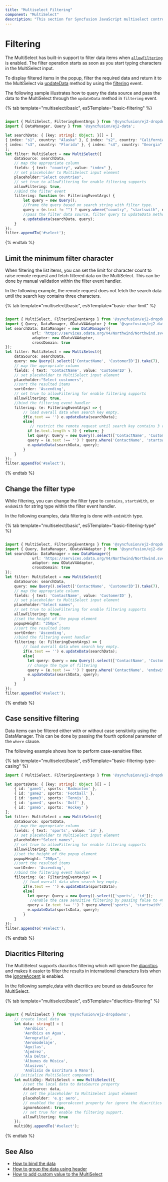 ```yaml
---
title: "Multiselect Filtering"
component: "MultiSelect"
description: "This section for Syncfusion JavaScript multiselect control shows the built-in filtering support with a rich set of filtering configurations."
---
```


# Filtering

The MultiSelect has built-in support to filter data items when [`allowFiltering`](../api/multi-select/#allowfiltering) is enabled. The filter
operation starts as soon as you start typing characters in the MultiSelect input.

To display filtered items in the popup, filter the required data and return it to the MultiSelect
via [updateData](../api/multi-select/filteringEventArgs/#updatedata) method by using the [filtering](../api/multi-select/#filtering) event.

The following sample illustrates how to query the data source and pass the data to the MultiSelect
through the `updateData` method in `filtering` event.

{% tab template="multiselect/basic", es5Template="basic-filtering" %}

```typescript

import { MultiSelect, FilteringEventArgs } from '@syncfusion/ej2-dropdowns';
import { DataManager, Query } from '@syncfusion/ej2-data';

let searchData: { [key: string]: Object; }[] = [
{ index: "s1", country: "Alaska" }, { index: "s2", country: "California" },
{ index: "s3", country: "Florida" }, { index: "s4", country: "Georgia" }
];
let filter: MultiSelect = new MultiSelect({
    dataSource: searchData,
    // map the appropriate column
    fields: { text: "country", value: "index" },
    // set placeholder to MultiSelect input element
    placeholder:"Select countries",
    // set true to allowFiltering for enable filtering supports
    allowFiltering: true,
    //Bind the filter event
    filtering: function (e: FilteringEventArgs) {
        let query = new Query();
        //frame the query based on search string with filter type.
        query = (e.text != "") ? query.where("country", "startswith", e.text, true) : query;
        //pass the filter data source, filter query to updateData method.
        e.updateData(searchData, query);
    }
});
filter.appendTo('#select');

```

{% endtab %}

## Limit the minimum filter character

When filtering the list items, you can set the limit for character count to raise remote request and fetch
filtered data on the MultiSelect. This can be done by manual validation within the filter event handler.

In the following example, the remote request does not fetch the search data until the search key contains three characters.

{% tab template="multiselect/basic", es5Template="basic-char-limit"  %}

```typescript

import { MultiSelect, FilteringEventArgs } from '@syncfusion/ej2-dropdowns';
import { Query, DataManager, ODataV4Adaptor } from '@syncfusion/ej2-data';
let searchData: DataManager = new DataManager({
            url: 'https://services.odata.org/V4/Northwind/Northwind.svc/Customers',
            adaptor: new ODataV4Adaptor,
            crossDomain: true
});
let filter: MultiSelect = new MultiSelect({
    dataSource: searchData,
    query: new Query().select(['ContactName', 'CustomerID']).take(7),
    // map the appropriate column
    fields: { text: 'ContactName', value: 'CustomerID' },
    // set placeholder to MultiSelect input element
    placeholder:"Select customers",
    //sort the resulted items
    sortOrder: 'Ascending',
    // set true to allowFiltering for enable filtering supports
    allowFiltering: true,
    //bind the filtering event handler
    filtering: (e: FilteringEventArgs) => {
        // load overall data when search key empty.
        if(e.text == '') e.updateData(searchData);
        else{
           // restrict the remote request until search key contains 3 characters.
          if (e.text.length < 3) { return; }
          let query: Query = new Query().select(['ContactName', 'CustomerID']);
          query = (e.text !== '') ? query.where('ContactName', 'startswith', e.text, true) : query;
          e.updateData(searchData, query);
        }
    }
});
filter.appendTo('#select');

```

{% endtab %}

## Change the filter type

While filtering, you can change the filter type to `contains`,
`startsWith`, or `endsWith` for string type within the filter event handler.

In the following examples, data filtering is done with `endsWith` type.

{% tab template="multiselect/basic", es5Template="basic-filtering-type" %}

```typescript

import { MultiSelect, FilteringEventArgs } from '@syncfusion/ej2-dropdowns';
import { Query, DataManager, ODataV4Adaptor } from '@syncfusion/ej2-data';
let searchData: DataManager = new DataManager({
            url: 'https://services.odata.org/V4/Northwind/Northwind.svc/Customers',
            adaptor: new ODataV4Adaptor,
            crossDomain: true
});
let filter: MultiSelect = new MultiSelect({
    dataSource: searchData,
    query: new Query().select(['ContactName', 'CustomerID']).take(7),
    // map the appropriate column
    fields: { text: 'ContactName', value: 'CustomerID' },
    // set placeholder to MultiSelect input element
    placeholder:"Select names",
    // set true to allowFiltering for enable filtering supports
    allowFiltering: true,
    //set the height of the popup element
    popupHeight: "250px",
    //sort the resulted items
    sortOrder: 'Ascending',
    //bind the filtering event handler
    filtering: (e: FilteringEventArgs) => {
        // load overall data when search key empty.
        if(e.text == '') e.updateData(searchData);
        else{
          let query: Query = new Query().select(['ContactName', 'CustomerID']);
          // change the type of filtering
          query = (e.text !== '') ? query.where('ContactName', 'endswith', e.text, true) : query;
          e.updateData(searchData, query);
        }
    }
});
filter.appendTo('#select');

```

{% endtab %}

## Case sensitive filtering

Data items can be filtered either with or without case sensitivity using the DataManager. This can be done
by passing the fourth optional parameter of the `where` clause.

The following example shows how to perform case-sensitive filter.

{% tab template="multiselect/basic", es5Template="basic-filtering-type-casing" %}

```typescript
import { MultiSelect, FilteringEventArgs } from '@syncfusion/ej2-dropdowns';

let sportsData: { [key: string]: Object }[] = [
    { id: 'game1', sports: 'Badminton' },
    { id: 'game2', sports: 'Football' },
    { id: 'game3', sports: 'Tennis' },
    { id: 'game4', sports: 'Golf' },
    { id: 'game5', sports: 'Hockey' }
];
let filter: MultiSelect = new MultiSelect({
    dataSource: sportsData,
    // map the appropriate column
    fields: { text: 'sports', value: 'id' },
    // set placeholder to MultiSelect input element
    placeholder:"Select names",
    // set true to allowFiltering for enable filtering supports
    allowFiltering: true,
    //set the height of the popup element
    popupHeight: "250px",
    //sort the resulted items
    sortOrder: 'Ascending',
    //bind the filtering event handler
    filtering: (e: FilteringEventArgs) => {
        // load overall data when search key empty.
        if(e.text == '') e.updateData(sportsData);
        else{
          let query: Query = new Query().select(['sports', 'id']);
           //enable the case sensitive filtering by passing false to 4th parameter.
          query = (e.text !== '') ? query.where('sports', 'startswith', e.text, false) : query;
          e.updateData(sportsData, query);
        }
    }
});
filter.appendTo('#select');
```

{% endtab %}

## Diacritics Filtering

The MultiSelect supports diacritics filtering which will ignore the [diacritics](https://en.wikipedia.org/wiki/Diacritic) and makes it easier to filter the results in international characters lists when the [ignoreAccent](../api/multi-select/#ignoreaccent) is enabled.

In the following sample,data with diacritics are bound as dataSource for MultiSelect.

{% tab template="multiselect/basic", es5Template="diacritics-filtering" %}

```typescript

import { MultiSelect } from '@syncfusion/ej2-dropdowns';
    // create local data
    let data: string[] = [
        'Aeróbics',
        'Aeróbics en Agua',
        'Aerografía',
        'Aeromodelaje',
        'Águilas',
        'Ajedrez',
        'Ala Delta',
        'Álbumes de Música',
        'Alusivos',
        'Análisis de Escritura a Mano'];
    // initialize MultiSelect component
    let multiObj: MultiSelect = new MultiSelect({
        //set the local data to dataSource property
        dataSource: data,
        // set the placeholder to MultiSelect input element
        placeholder: 'e.g: aero',
        // enabled the ignoreAccent property for ignore the diacritics
        ignoreAccent: true,
        // set true for enable the filtering support.
        allowFiltering: true
    });
    multiObj.appendTo('#select');

```

{% endtab %}

## See Also

* [How to bind the data](./data-binding)
* [How to group the data using header](./grouping)
* [How to add custom value to the MultiSelect](./custom-value)